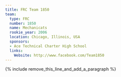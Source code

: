 ```yaml
---
title: FRC Team 1850
team:
  type: FRC
  number: 1850
  name: Mechanicats
  rookie_year: 2006
  location: Chicago, Illinois, USA
  sponsors:
  - Ace Technical Charter High School
  links:
    Website: http://www.facebook.com/Team1850
---
```


{% include remove_this_line_and_add_a_paragraph %}